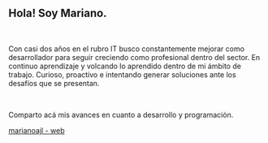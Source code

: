 <!-- <h1 font-size=50px>marianoajl</h1> <img align=right width=400px height=auto src="http://marianoajl.com.ar/assets/images/marianoajl.png"> -->
<!-- <br>
<br>
<br>
<br> -->
<h2>Hola! Soy Mariano.</h2>
<br>
<p>
Con casi dos años en el rubro IT busco constantemente mejorar como desarrollador para seguir creciendo como profesional dentro del sector. En continuo aprendizaje y volcando lo aprendido dentro de mi ámbito de trabajo. Curioso, proactivo e intentando generar soluciones ante los desafíos que se presentan.
</p>
<br>
<p>
Comparto acá mis avances en cuanto a desarrollo y programación.
</p>
<a href="https://marianoajl.github.io/marianoajl/">marianoajl - web</a>


